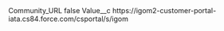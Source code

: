 <?xml version="1.0" encoding="UTF-8"?>
<CustomMetadata xmlns="http://soap.sforce.com/2006/04/metadata" xmlns:xsi="http://www.w3.org/2001/XMLSchema-instance" xmlns:xsd="http://www.w3.org/2001/XMLSchema">
    <label>Community_URL</label>
    <protected>false</protected>
    <values>
        <field>Value__c</field>
        <value xsi:type="xsd:string">https://igom2-customer-portal-iata.cs84.force.com/csportal/s/igom</value>
    </values>
</CustomMetadata>
